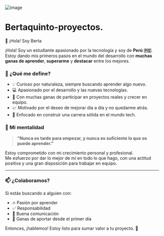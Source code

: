 
![image](https://github.com/user-attachments/assets/3e963d40-1618-4378-ae5e-cbb8a2b2f4bd)


# Bertaquinto-proyectos.
👋 ¡Hola! Soy Berta


¡Hola! Soy un estudiante apasionado por la tecnología y soy de **Perú 🇵🇪**.  
Estoy dando mis primeros pasos en el mundo del desarrollo con **muchas ganas de aprender**, **superarme** y **destacar** entre los mejores.

### 🚀 ¿Qué me define?

- 💡 Curioso por naturaleza, siempre buscando aprender algo nuevo.
- 💻 Apasionado por el desarrollo y las nuevas tecnologías.
- 🤝 Con muchas ganas de participar en proyectos reales y crecer en equipo.
- 📈 Motivado por el deseo de mejorar día a día y no quedarme atrás.
- 🎯 Enfocado en construir una carrera sólida en el mundo tech.

### 🧠 Mi mentalidad

> **"Nunca es tarde para empezar, y nunca es suficiente lo que se puede aprender."**

Estoy comprometido con mi crecimiento personal y profesional.  
Me esfuerzo por dar lo mejor de mí en todo lo que hago, con una actitud positiva y una gran disposición para trabajar en equipo.

---

### 📫 ¿Colaboramos?

Si estás buscando a alguien con:
- 🔥 Pasión por aprender
- ✅ Responsabilidad
- 💬 Buena comunicación
- 🧩 Ganas de aportar desde el primer día

Entonces, ¡hablemos! Estoy listo para sumar valor a tu proyecto. 🚀   



